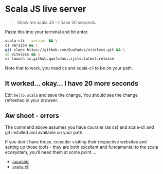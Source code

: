 # Scala JS live server

> Show me scala JS - I have 20 seconds.

Paste this into your terminal and hit enter.

```sh
scala-cli --version && \
cs version && \
git clone https://github.com/Quafadas/viteless.git && \
cd viteless && \
cs launch io.github.quafadas::sjsls:latest.release
```

Note that to work, you need cs and scala-cli to be on your path.


## It worked... okay... I have 20 more seconds

Edit `hello.scala` and save the change. You should see the change refreshed in your browser.




## Aw shoot - errors

The command above assumes you have coursier (as cs) and scala-cli and git installed and available on your path.

If you don't have those, consider visiting their respective websites and setting up those tools - they are both excellent and fundamental to the scala ecosystem, you'll need them at some point ...

- [coursier](https://get-coursier.io/docs/cli-installation)
- [scala-cli](https://scala-cli.virtuslab.org)

